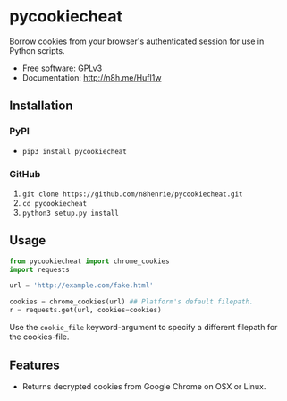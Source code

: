 # pycookiecheat

Borrow cookies from your browser's authenticated session for use in Python scripts.

*   Free software: GPLv3
*   Documentation: http://n8h.me/HufI1w


## Installation

### PyPI
* `pip3 install pycookiecheat`

### GitHub
1. `git clone https://github.com/n8henrie/pycookiecheat.git`
2. `cd pycookiecheat`
3. `python3 setup.py install`

## Usage
```python
from pycookiecheat import chrome_cookies
import requests

url = 'http://example.com/fake.html'

cookies = chrome_cookies(url) ## Platform's default filepath.
r = requests.get(url, cookies=cookies)
```

Use the `cookie_file` keyword-argument to specify a different filepath for the
cookies-file.

## Features
*  Returns decrypted cookies from Google Chrome on OSX or Linux.

